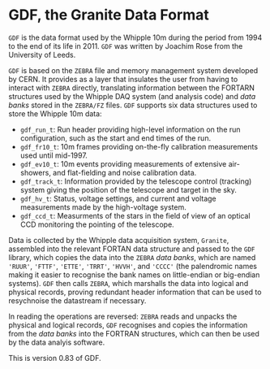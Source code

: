 # GDF, the Granite Data Format

`GDF` is the data format used by the Whipple 10m during the period from 1994 to the end of its life in 2011. `GDF` was written by Joachim Rose from the University of Leeds.

`GDF` is based on the `ZEBRA` file and memory management system developed by CERN. It provides as a layer that insulates the user from having to interact with `ZEBRA` directly, translating information between the FORTARN structures used by the Whipple DAQ system (and analysis code) and *data banks* stored in the `ZEBRA/FZ` files. `GDF` supports six data structures used to store the Whipple 10m data:

- `gdf_run_t`: Run header providing high-level information on the run configuration, such as the start and end times of the run.
- `gdf_fr10_t`: 10m frames providing on-the-fly calibration measurements used until mid-1997.
- `gdf_ev10_t`: 10m events providing measurements of extensive air-showers, and flat-fielding and noise calibration data.
- `gdf_track_t`: Information provided by the telescope control (tracking) system giving the position of the telescope and target in the sky.
- `gdf_hv_t`: Status, voltage settings, and current and voltage measurements made by the high-voltage system.
- `gdf_ccd_t`: Measurments of the stars in the field of view of an optical CCD monitoring the pointing of the telescope.

Data is collected by the Whipple data acquisition system, `Granite`, assembled into the relevant FORTAN data structure and passed to the `GDF` library, which copies the data into the `ZEBRA` *data banks*, which are named `'RUUR'`, `'FTTF'`, `'ETTE'`, `'TRRT'`, `'HVVH'`, and `'CCCC'` (the palendromic names making it easier to recognise the bank names on little-endian or big-endian systems). `GDF` then calls `ZEBRA`, which marshalls the data into logical and physical records, proving redundant header information that can be used to resychnoise the datastream if necessary.

In reading the operations are reversed: `ZEBRA` reads and unpacks the physical and logical records, `GDF` recognises and copies the information from the *data banks* into the FORTRAN structures, which can then be used by the data analyis software.

This is version 0.83 of GDF.
